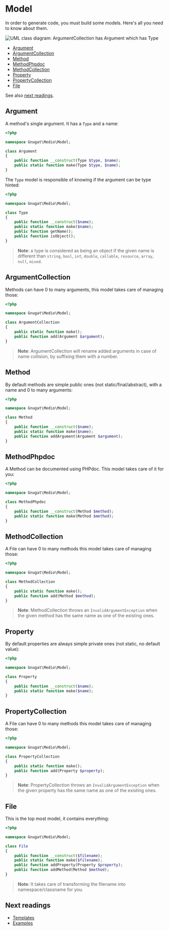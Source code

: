 # Model

In order to generate code, you must build some models. Here's all you need to
know about them.

![UML class diagram: ArgumentCollection has Argument which has Type](http://yuml.me/2bdcf4b6)

* [Argument](#argument)
* [ArgumentCollection](#argumentcollection)
* [Method](#method)
* [MethodPhpdoc](#methodphpdoc)
* [MethodCollection](#methodcollection)
* [Property](#property)
* [PropertyCollection](#propertycollection)
* [File](#file)

See also [next readings](#next-readings).

## Argument

A method's single argument. It has a `Type` and a name:

```php
<?php

namespace Gnugat\Medio\Model;

class Argument
{
    public function __construct(Type $type, $name);
    public static function make(Type $type, $name);
}
```

The `Type` model is responsible of knowing if the argument can be type hinted:

```php
<?php

namespace Gnugat\Medio\Model;

class Type
{
    public function __construct($name);
    public static function make($name);
    public function getName();
    public function isObject();
}
```

> **Note**: a type is considered as being an object if the given name is
> different than `string`, `bool`, `int`, `double`, `callable`, `resource`,
> `array`, `null`, `mixed`.

## ArgumentCollection

Methods can have 0 to many arguments, this model takes care of managing those:

```php
<?php

namespace Gnugat\Medio\Model;

class ArgumentCollection
{
    public static function make();
    public function add(Argument $argument);
}
```

> **Note**: ArgumentCollection will rename added arguments in case of name collision,
> by suffixing them with a number.

## Method

By default methods are simple public ones (not static/final/abstract), with a name
and 0 to many arguments:

```php
<?php

namespace Gnugat\Medio\Model;

class Method
{
    public function __construct($name);
    public static function make($name);
    public function addArgument(Argument $argument);
}
```

## MethodPhpdoc

A Method can be documented using PHPdoc. This model takes care of it for you:

```php
<?php

namespace Gnugat\Medio\Model;

class MethodPhpdoc
{
    public function __construct(Method $method);
    public static function make(Method $method);
}
```

## MethodCollection

A File can have 0 to many methods this model takes care of managing those:

```php
<?php

namespace Gnugat\Medio\Model;

class MethodCollection
{
    public static function make();
    public function add(Method $method);
}
```

> **Note**: MethodCollection throws an `InvalidArgumentException` when the given
> method has the same name as one of the existing ones.

## Property

By default properties are always simple private ones (not static, no default value):

```php
<?php

namespace Gnugat\Medio\Model;

class Property
{
    public function __construct($name);
    public static function make($name);
}
```

## PropertyCollection

A File can have 0 to many methods this model takes care of managing those:

```php
<?php

namespace Gnugat\Medio\Model;

class PropertyCollection
{
    public static function make();
    public function add(Property $property);
}
```

> **Note**: PropertyCollection throws an `InvalidArgumentException` when the
> given property has the same name as one of the existing ones.

## File

This is the top most model, it contains everything:

```php
<?php

namespace Gnugat\Medio\Model;

class File
{
    public function __construct($filename);
    public static function make($filename);
    public function addProperty(Property $property);
    public function addMethod(Method $method);
}
```

> **Note**: It takes care of transforming the filename into namespace/classname
> for you.

## Next readings

* [Templates](02-templates.md)
* [Examples](03-examples.md)

